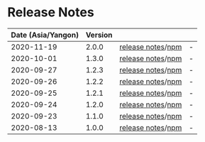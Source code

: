 # Release Notes

| Date (Asia/Yangon) | Version |  |  |
| :-- | :-- | :--: | :-- |
| 2020-11-19 | 2.0.0 | [release notes](2.0.0/README.md)/[npm](https://www.npmjs.com/package/lib-tools/v/2.0.0) | - |
| 2020-10-01 | 1.3.0 | [release notes](1.3.0/README.md)/[npm](https://www.npmjs.com/package/lib-tools/v/1.3.0) | - |
| 2020-09-27 | 1.2.3 | [release notes](1.2.3/README.md)/[npm](https://www.npmjs.com/package/lib-tools/v/1.2.3) | - |
| 2020-09-26 | 1.2.2 | [release notes](1.2.2/README.md)/[npm](https://www.npmjs.com/package/lib-tools/v/1.2.2) | - |
| 2020-09-25 | 1.2.1 | [release notes](1.2.1/README.md)/[npm](https://www.npmjs.com/package/lib-tools/v/1.2.1) | - |
| 2020-09-24 | 1.2.0 | [release notes](1.2.0/README.md)/[npm](https://www.npmjs.com/package/lib-tools/v/1.2.0) | - |
| 2020-09-23 | 1.1.0 | [release notes](1.1.0/README.md)/[npm](https://www.npmjs.com/package/lib-tools/v/1.1.0) | - |
| 2020-08-13 | 1.0.0 | [release notes](1.0.0/README.md)/[npm](https://www.npmjs.com/package/lib-tools/v/1.0.0) | - |
